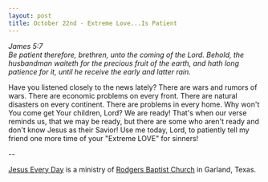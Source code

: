 ```yaml
---
layout: post
title: October 22nd - Extreme Love...Is Patient
---
```


_James 5:7  
Be patient therefore, brethren, unto the coming of the Lord. Behold,
the husbandman waiteth for the precious fruit of the earth, and hath
long patience for it, until he receive the early and latter rain._

Have you listened closely to the news lately? There are wars and
rumors of wars. There are economic problems on every front. There are
natural disasters on every continent. There are problems in every
home. Why won't You come get Your children, Lord? We are ready!
That's when our verse reminds us, that we may be ready, but there are
some who aren't ready and don't know Jesus as their Savior! Use me
today, Lord, to patiently tell my friend one more time of your
"Extreme LOVE" for sinners!

 --

<a href=http://jesuseveryday.net>Jesus Every Day</a> is a ministry of <a href=http://rodgersbaptist.net>Rodgers Baptist Church</a> in Garland, Texas.
